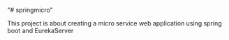 "# springmicro"

This project is about creating a micro service web application
using spring boot and EurekaServer
